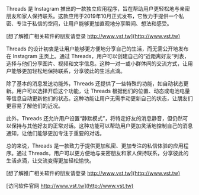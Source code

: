 Threads 是 Instagram 推出的一款独立应用程序，旨在帮助用户更轻松地与亲密朋友和家人保持联系。这款应用于2019年10月正式发布，它致力于提供一个私密、专注于私信的空间，让用户能够更加直观地分享瞬间、想法和感受。

[想了解推广相关软件的朋友请登录 http://www.vst.tw](http://www.vst.tw)

Threads 的设计初衷是让用户能够更方便地分享自己的生活，而无需公开地发布在 Instagram 主页上。通过 Threads，用户可以创建自己的“近距离好友”列表，选择与他们分享图片、视频和文字信息。这种一对一或小群体间的交流方式，让用户能够更加轻松地保持联系，分享彼此的生活点滴。

除了基本的消息发送功能外，Threads 还提供了一些特殊的功能，如自动状态更新。用户可以选择开启这个功能，让 Threads 根据他们的位置、动态或电池电量等信息自动更新他们的状态。这种功能让用户无需手动更新自己的状态，让朋友们更容易了解他们的近况。

此外，Threads 还允许用户设置“静默模式”，将特定好友的消息静音，但仍然可以保持与其他好友的正常对话。这种功能可以帮助用户更加灵活地控制自己的消息通知，让他们能够更加专注于重要的对话。

总的来说，Threads 是一款致力于提供更加私密、更加专注的私信体验的应用程序。通过 Threads，用户可以更方便地与亲密朋友和家人保持联系，分享彼此的生活点滴，让交流变得更加轻松愉快。

[想了解推广相关软件的朋友请登录 http://www.vst.tw](http://www.vst.tw)


[访问软件官网 http://www.vst.tw](http://www.vst.tw)
